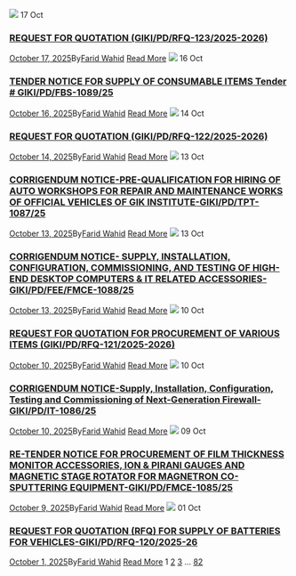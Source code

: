 [![](https://giki.edu.pk/wp-content/uploads/2025/10/GIKI-PD-RFQ-123-25-page0001.jpg)](https://giki.edu.pk/2025/10/17/request-for-quotation-giki-pd-rfq-123-2025-2026/)
17
Oct
### [REQUEST FOR QUOTATION (GIKI/PD/RFQ-123/2025-2026)](https://giki.edu.pk/2025/10/17/request-for-quotation-giki-pd-rfq-123-2025-2026/)
[October 17, 2025](https://giki.edu.pk/2025/10/17/)By[Farid Wahid](https://giki.edu.pk/author/farid-wahid/ "Posts by Farid Wahid")
[Read More](https://giki.edu.pk/2025/10/17/request-for-quotation-giki-pd-rfq-123-2025-2026/)
[![](https://giki.edu.pk/tenders-notices/)](https://giki.edu.pk/2025/10/16/tender-notice-for-supply-of-consumable-items-tender-giki-pd-fbs-1089-25/)
16
Oct
### [TENDER NOTICE FOR SUPPLY OF CONSUMABLE ITEMS Tender # GIKI/PD/FBS-1089/25](https://giki.edu.pk/2025/10/16/tender-notice-for-supply-of-consumable-items-tender-giki-pd-fbs-1089-25/)
[October 16, 2025](https://giki.edu.pk/2025/10/16/)By[Farid Wahid](https://giki.edu.pk/author/farid-wahid/ "Posts by Farid Wahid")
[Read More](https://giki.edu.pk/2025/10/16/tender-notice-for-supply-of-consumable-items-tender-giki-pd-fbs-1089-25/)
[![](https://giki.edu.pk/tenders-notices/)](https://giki.edu.pk/2025/10/14/request-for-quotation-giki-pd-rfq-122-2025-2026/)
14
Oct
### [REQUEST FOR QUOTATION (GIKI/PD/RFQ-122/2025-2026)](https://giki.edu.pk/2025/10/14/request-for-quotation-giki-pd-rfq-122-2025-2026/)
[October 14, 2025](https://giki.edu.pk/2025/10/14/)By[Farid Wahid](https://giki.edu.pk/author/farid-wahid/ "Posts by Farid Wahid")
[Read More](https://giki.edu.pk/2025/10/14/request-for-quotation-giki-pd-rfq-122-2025-2026/)
[![](https://giki.edu.pk/tenders-notices/)](https://giki.edu.pk/2025/10/13/corrigendum-notice-pre-qualification-for-hiring-of-auto-workshops-for-repair-and-maintenance-works-of-official-vehicles-of-gik-institute-giki-pd-tpt-1087-25/)
13
Oct
### [CORRIGENDUM NOTICE-PRE-QUALIFICATION FOR HIRING OF AUTO WORKSHOPS FOR REPAIR AND MAINTENANCE WORKS OF OFFICIAL VEHICLES OF GIK INSTITUTE-GIKI/PD/TPT-1087/25](https://giki.edu.pk/2025/10/13/corrigendum-notice-pre-qualification-for-hiring-of-auto-workshops-for-repair-and-maintenance-works-of-official-vehicles-of-gik-institute-giki-pd-tpt-1087-25/)
[October 13, 2025](https://giki.edu.pk/2025/10/13/)By[Farid Wahid](https://giki.edu.pk/author/farid-wahid/ "Posts by Farid Wahid")
[Read More](https://giki.edu.pk/2025/10/13/corrigendum-notice-pre-qualification-for-hiring-of-auto-workshops-for-repair-and-maintenance-works-of-official-vehicles-of-gik-institute-giki-pd-tpt-1087-25/)
[![](https://giki.edu.pk/tenders-notices/)](https://giki.edu.pk/2025/10/13/corrigendum-notice-supply-installation-configuration-commissioning-and-testing-of-high-end-desktop-computers-it-related-accessories-giki-pd-fee-fmce-1088-25/)
13
Oct
### [CORRIGENDUM NOTICE- SUPPLY, INSTALLATION, CONFIGURATION, COMMISSIONING, AND TESTING OF HIGH-END DESKTOP COMPUTERS & IT RELATED ACCESSORIES- GIKI/PD/FEE/FMCE-1088/25](https://giki.edu.pk/2025/10/13/corrigendum-notice-supply-installation-configuration-commissioning-and-testing-of-high-end-desktop-computers-it-related-accessories-giki-pd-fee-fmce-1088-25/)
[October 13, 2025](https://giki.edu.pk/2025/10/13/)By[Farid Wahid](https://giki.edu.pk/author/farid-wahid/ "Posts by Farid Wahid")
[Read More](https://giki.edu.pk/2025/10/13/corrigendum-notice-supply-installation-configuration-commissioning-and-testing-of-high-end-desktop-computers-it-related-accessories-giki-pd-fee-fmce-1088-25/)
[![](https://giki.edu.pk/tenders-notices/)](https://giki.edu.pk/2025/10/10/request-for-quotation-for-procurement-of-various-items-giki-pd-rfq-121-2025-2026/)
10
Oct
### [REQUEST FOR QUOTATION FOR PROCUREMENT OF VARIOUS ITEMS (GIKI/PD/RFQ-121/2025-2026)](https://giki.edu.pk/2025/10/10/request-for-quotation-for-procurement-of-various-items-giki-pd-rfq-121-2025-2026/)
[October 10, 2025](https://giki.edu.pk/2025/10/10/)By[Farid Wahid](https://giki.edu.pk/author/farid-wahid/ "Posts by Farid Wahid")
[Read More](https://giki.edu.pk/2025/10/10/request-for-quotation-for-procurement-of-various-items-giki-pd-rfq-121-2025-2026/)
[![](https://giki.edu.pk/tenders-notices/)](https://giki.edu.pk/2025/10/10/corrigendum-notice-supply-installation-configuration-testing-and-commissioning-of-next-generation-firewall-giki-pd-it-1086-25/)
10
Oct
### [CORRIGENDUM NOTICE-Supply, Installation, Configuration, Testing and Commissioning of Next-Generation Firewall-GIKI/PD/IT-1086/25](https://giki.edu.pk/2025/10/10/corrigendum-notice-supply-installation-configuration-testing-and-commissioning-of-next-generation-firewall-giki-pd-it-1086-25/)
[October 10, 2025](https://giki.edu.pk/2025/10/10/)By[Farid Wahid](https://giki.edu.pk/author/farid-wahid/ "Posts by Farid Wahid")
[Read More](https://giki.edu.pk/2025/10/10/corrigendum-notice-supply-installation-configuration-testing-and-commissioning-of-next-generation-firewall-giki-pd-it-1086-25/)
[![](https://giki.edu.pk/tenders-notices/)](https://giki.edu.pk/2025/10/09/re-tender-notice-for-procurement-of-film-thickness-monitor-accessories-ion-pirani-gauges-and-magnetic-stage-rotator-for-magnetron-co-sputtering-equipment-giki-pd-fmce-1085-25/)
09
Oct
### [RE-TENDER NOTICE FOR PROCUREMENT OF FILM THICKNESS MONITOR ACCESSORIES, ION & PIRANI GAUGES AND MAGNETIC STAGE ROTATOR FOR MAGNETRON CO-SPUTTERING EQUIPMENT-GIKI/PD/FMCE-1085/25](https://giki.edu.pk/2025/10/09/re-tender-notice-for-procurement-of-film-thickness-monitor-accessories-ion-pirani-gauges-and-magnetic-stage-rotator-for-magnetron-co-sputtering-equipment-giki-pd-fmce-1085-25/)
[October 9, 2025](https://giki.edu.pk/2025/10/09/)By[Farid Wahid](https://giki.edu.pk/author/farid-wahid/ "Posts by Farid Wahid")
[Read More](https://giki.edu.pk/2025/10/09/re-tender-notice-for-procurement-of-film-thickness-monitor-accessories-ion-pirani-gauges-and-magnetic-stage-rotator-for-magnetron-co-sputtering-equipment-giki-pd-fmce-1085-25/)
[![](https://giki.edu.pk/tenders-notices/)](https://giki.edu.pk/2025/10/01/request-for-quotation-rfq-for-supply-of-batteries-for-vehicles-giki-pd-rfq-120-2025-26/)
01
Oct
### [REQUEST FOR QUOTATION (RFQ) FOR SUPPLY OF BATTERIES FOR VEHICLES-GIKI/PD/RFQ-120/2025-26](https://giki.edu.pk/2025/10/01/request-for-quotation-rfq-for-supply-of-batteries-for-vehicles-giki-pd-rfq-120-2025-26/)
[October 1, 2025](https://giki.edu.pk/2025/10/01/)By[Farid Wahid](https://giki.edu.pk/author/farid-wahid/ "Posts by Farid Wahid")
[Read More](https://giki.edu.pk/2025/10/01/request-for-quotation-rfq-for-supply-of-batteries-for-vehicles-giki-pd-rfq-120-2025-26/)
1 [2](https://giki.edu.pk/tenders-notices/page/2/) [3](https://giki.edu.pk/tenders-notices/page/3/) … [82](https://giki.edu.pk/tenders-notices/page/82/) [](https://giki.edu.pk/tenders-notices/page/2/)
